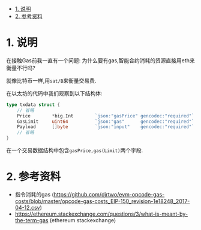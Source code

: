 <!-- TOC -->

- [1. 说明](#1-说明)
- [2. 参考资料](#2-参考资料)

<!-- /TOC -->


<a id="markdown-1-说明" name="1-说明"></a>
# 1. 说明

在接触Gas前我一直有一个问题: 为什么要有gas,智能合约消耗的资源直接用eth来衡量不行吗?

就像比特币一样,用`sat/B`来衡量交易费.

在以太坊的代码中我们观察到以下结构体:

```go
type txdata struct {
    // 省略
    Price        *big.Int        `json:"gasPrice" gencodec:"required"`
    GasLimit     uint64          `json:"gas"      gencodec:"required"`
    Payload      []byte          `json:"input"    gencodec:"required"`
    // 省略
}
```

在一个交易数据结构中包含`gasPrice,gas(Limit)`两个字段.  



<a id="markdown-2-参考资料" name="2-参考资料"></a>
# 2. 参考资料

* 指令消耗的gas (https://github.com/djrtwo/evm-opcode-gas-costs/blob/master/opcode-gas-costs_EIP-150_revision-1e18248_2017-04-12.csv)
* https://ethereum.stackexchange.com/questions/3/what-is-meant-by-the-term-gas (ethereum stackexchange)
